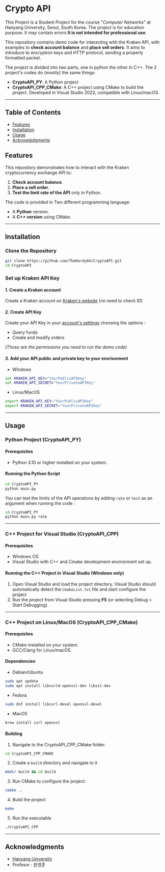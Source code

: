 # Crypto API

This Project is a Student Project for the course "*Computer Networks*" at Hanyang University, Seoul, South Korea. The project is for education purpose. It may contain errors **It is not intended for professional use**. 

This repository contains demo code for interacting with the Kraken API, with examples to **check account balance** and **place sell orders**.
It aims to introduce to encryption keys and HTTP protocol, sending a properly formatted packet.

The project is divided into two parts, one in python the other in C++. The 2 project's codes do (mostly) the same things:

- **CryptoAPI_PY**: A Python project
- **CryptoAPI_CPP_CMake**: A C++ project using CMake to build the project. Developed in Visual Studio 2022, compatible with Linux/macOS.

--- 

## Table of Contents
- [Features](#features)
- [Installation](#installation)
- [Usage](#usage)
- [Acknowledgments](#acknowledgments)

## Features
This repository demonstrates how to interact with the Kraken cryptocurrency exchange API to:
1. **Check account balance**.
2. **Place a sell order**.
3. **Test the limit rate of the API** only in Python.
   
The code is provided in Two different programming language:
- A **Python** version.
- A **C++ version** using CMake.

---

## Installation

### Clone the Repository

```bash
git clone https://github.com/TheHardy04/CryptoAPI.git
cd CryptoAPI
````

### Set up Kraken API Key

#### 1. Create a Kraken account
Create a Kraken account on [Kraken's website](https://www.kraken.com/c) (no need to check ID)

#### 2. Create API Key
Create your API Key in your [account's settings](https://www.kraken.com/c/account-settings/api) choosing the options :
- Query funds
- Create and modify orders

*(Those are the permissions you need to run the demo code)*

#### 3. Add your API public and private key to your envrionment
- Windows
```cmd
set KRAKEN_API_KEY="YourPublicAPIKey"
set KRAKEN_API_SECRET="YourPrivateAPIKey"
```
- Linux/MacOS
```bash
export KRAKEN_API_KEY="YourPublicAPIKey"
export KRAKEN_API_SECRET="YourPrivateAPIKey"
```

---

## Usage

### Python Project (CryptoAPI_PY)

#### Prerequisites
- Python 3.10 or higher installed on your system.
#### Running the Python Script
```bash
cd CryptoAPI_PY
python main.py 
```
You can test the limits of the API operations by adding `rate` or `test` as an argument when running the code :
 ```bash
cd CryptoAPI_PY
python main.py rate
```

---

### C++ Project for Visual Studio (CryptoAPI_CPP)
#### Prerequisites
- Windows OS
- Visual Studio with C++ and Cmake development environment set up.
#### Running the C++ Project in Visual Studio (Windows only)
1. Open Visual Studio and load the project directory. Visual Studio should automatically detect the `CmakeList.txt` file and start configure the project
2. Run the project from Visual Studio pressing **F5**  (or selecting Debug > Start Debugging).

--- 

### C++ Project on Linux/MacOS (CryptoAPI_CPP_CMake)
#### Prerequisites
- CMake installed on your system.
- GCC/Clang for Linux/macOS.
#### Dependencies
- Debian/Ubuntu
```bash
sudo apt update
sudo apt install libcurl4-openssl-dev libssl-dev
```

- Fedora
```bash
sudo dnf install libcurl-devel openssl-devel
```

- MacOS
```bash
brew install curl openssl
```
#### Building 
1. Navigate to the CryptoAPI_CPP_CMake folder:
```bash
cd CryptoAPI_CPP_CMAKE
```
2. Create a `build` directory and navigate to it
```bash
mkdir build && cd build
```
3. Run CMake to configure the project:
```bash
cmake ..
```
4. Build the project
```bash
make
```
5. Run the  executable
```bash
./CryptoAPI_CPP
```

---

## Acknowledgments
- [Hanyang University](http://www.hanyang.ac.kr/)
- Profesor : 원영준
